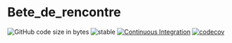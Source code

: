 # Bete_de_rencontre
![GitHub code size in bytes](https://img.shields.io/github/languages/code-size/RedOren28/Bete_de_rencontre)
![stable](https://img.shields.io/badge/stability-stable-brightgreen.svg)
[![Continuous Integration](https://github.com/doctrine/DoctrineBundle/actions/workflows/continuous-integration.yml/badge.svg)](https://github.com/doctrine/DoctrineBundle/actions/workflows/continuous-integration.yml) 
[![codecov](https://codecov.io/gh/doctrine/DoctrineBundle/branch/master/graph/badge.svg?token=qtm3EQ3WgV)](https://codecov.io/gh/doctrine/DoctrineBundle)
